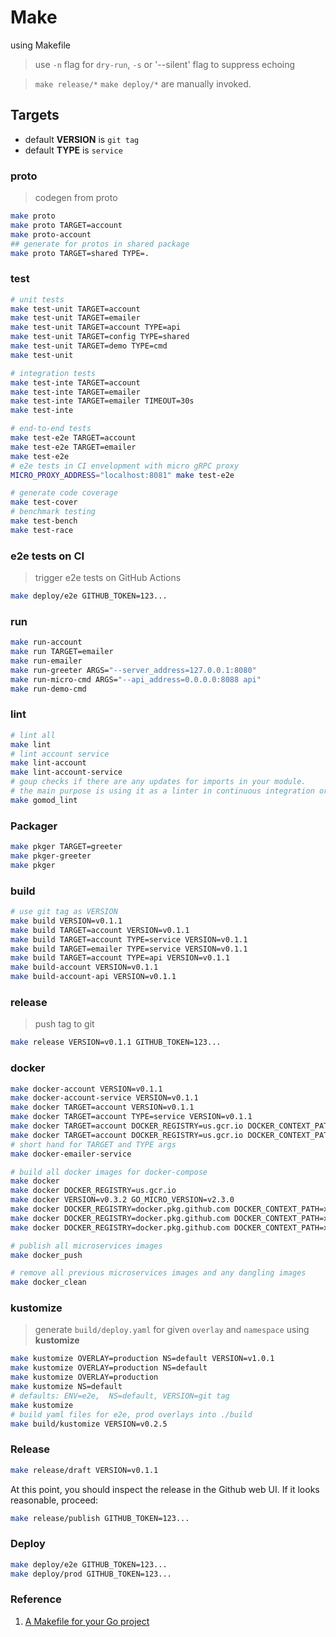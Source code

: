 # Make

using Makefile

> use `-n` flag for `dry-run`, `-s` or '--silent' flag to suppress echoing<br />

> `make release/*` `make deploy/*` are manually invoked.

## Targets

- default **VERSION** is `git tag`
- default **TYPE** is `service`

### proto

> codegen from proto

```bash
make proto
make proto TARGET=account
make proto-account
## generate for protos in shared package
make proto TARGET=shared TYPE=.
```

### test

```bash
# unit tests
make test-unit TARGET=account
make test-unit TARGET=emailer
make test-unit TARGET=account TYPE=api
make test-unit TARGET=config TYPE=shared
make test-unit TARGET=demo TYPE=cmd
make test-unit

# integration tests
make test-inte TARGET=account
make test-inte TARGET=emailer
make test-inte TARGET=emailer TIMEOUT=30s
make test-inte

# end-to-end tests
make test-e2e TARGET=account
make test-e2e TARGET=emailer
make test-e2e
# e2e tests in CI envelopment with micro gRPC proxy
MICRO_PROXY_ADDRESS="localhost:8081" make test-e2e

# generate code coverage
make test-cover
# benchmark testing
make test-bench
make test-race

```

### e2e tests on CI

> trigger e2e tests on GitHub Actions

```bash
make deploy/e2e GITHUB_TOKEN=123...
```

### run

```bash
make run-account
make run TARGET=emailer
make run-emailer
make run-greeter ARGS="--server_address=127.0.0.1:8080"
make run-micro-cmd ARGS="--api_address=0.0.0.0:8088 api"
make run-demo-cmd
```

### lint

```bash
# lint all
make lint
# lint account service
make lint-account
make lint-account-service
# goup checks if there are any updates for imports in your module.
# the main purpose is using it as a linter in continuous integration or in development process.
make gomod_lint
```

### Packager

```bash
make pkger TARGET=greeter
make pkger-greeter
make pkger
```

### build

```bash
# use git tag as VERSION
make build VERSION=v0.1.1
make build TARGET=account VERSION=v0.1.1
make build TARGET=account TYPE=service VERSION=v0.1.1
make build TARGET=emailer TYPE=service VERSION=v0.1.1
make build TARGET=account TYPE=api VERSION=v0.1.1
make build-account VERSION=v0.1.1
make build-account-api VERSION=v0.1.1
```

### release

> push tag to git

```bash
make release VERSION=v0.1.1 GITHUB_TOKEN=123...
```

### docker

```bash
make docker-account VERSION=v0.1.1
make docker-account-service VERSION=v0.1.1
make docker TARGET=account VERSION=v0.1.1
make docker TARGET=account TYPE=service VERSION=v0.1.1
make docker TARGET=account DOCKER_REGISTRY=us.gcr.io DOCKER_CONTEXT_PATH=<MY_PROJECT_ID>/micro-starter-kit
make docker TARGET=account DOCKER_REGISTRY=us.gcr.io DOCKER_CONTEXT_PATH=<MY_PROJECT_ID>/micro-starter-kit GO_MICRO_VERSION=v1.17.1
# short hand for TARGET and TYPE args
make docker-emailer-service

# build all docker images for docker-compose
make docker
make docker DOCKER_REGISTRY=us.gcr.io
make docker VERSION=v0.3.2 GO_MICRO_VERSION=v2.3.0
make docker DOCKER_REGISTRY=docker.pkg.github.com DOCKER_CONTEXT_PATH=xmlking/micro-starter-kit
make docker DOCKER_REGISTRY=docker.pkg.github.com DOCKER_CONTEXT_PATH=xmlking/micro-starter-kit VERSION=v0.2.9
make docker DOCKER_REGISTRY=docker.pkg.github.com DOCKER_CONTEXT_PATH=xmlking/micro-starter-kit VERSION=v0.2.9 GO_MICRO_VERSION=v1.17.1

# publish all microservices images
make docker_push

# remove all previous microservices images and any dangling images
make docker_clean
```

### kustomize

> generate `build/deploy.yaml` for given `overlay` and `namespace` using **kustomize**

```bash
make kustomize OVERLAY=production NS=default VERSION=v1.0.1
make kustomize OVERLAY=production NS=default
make kustomize OVERLAY=production
make kustomize NS=default
# defaults: ENV=e2e,  NS=default, VERSION=git tag
make kustomize
# build yaml files for e2e, prod overlays into ./build
make build/kustomize VERSION=v0.2.5
```

### Release

```bash
make release/draft VERSION=v0.1.1
```

At this point, you should inspect the release in the Github web UI. If it looks reasonable, proceed:

```bash
make release/publish GITHUB_TOKEN=123...
```

### Deploy

```bash
make deploy/e2e GITHUB_TOKEN=123...
make deploy/prod GITHUB_TOKEN=123...
```

### Reference

1. [A Makefile for your Go project](https://vincent.bernat.ch/en/blog/2019-makefile-build-golang)
